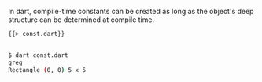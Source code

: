 <!--
title: Constants
-->

In dart, compile-time constants can be created as long
as the object's deep structure can be determined at compile time.

<pre>
<code class="hljs dart">{{> const.dart}}
</code>
</pre>

```bash
$ dart const.dart
greg
Rectangle (0, 0) 5 x 5
```
